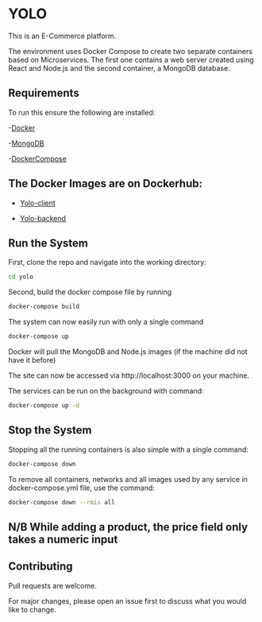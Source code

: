 # YOLO
This is an E-Commerce platform.

The environment uses Docker Compose to create two separate containers based on Microservices. The first one contains a web server created using React and Node.js and the second container, a MongoDB database.

## Requirements
To run this ensure the following are installed:

-[Docker](https://docs.docker.com/get-docker/)

-[MongoDB](https://docs.mongodb.com/manual/tutorial/install-mongodb-on-ubuntu/)

-[DockerCompose](https://docs.docker.com/compose/install/linux/)

## The Docker Images are on Dockerhub:

- [Yolo-client](https://hub.docker.com/repository/docker/cheronok/yolo-client)

- [Yolo-backend](https://hub.docker.com/repository/docker/cheronok/yolo-backend)

## Run the System
First, clone the repo and navigate into the working directory:
```bash
cd yolo
```
Second, build the docker compose file by running
```bash
docker-compose build
```

The system can now easily run with only a single command
```bash
docker-compose up
```
Docker will pull the MongoDB and Node.js images (if the machine did not have it before)

The site can now be accessed via http://localhost:3000 on your machine.


The services can be run on the background with command:
```bash
docker-compose up -d
```
## Stop the System
Stopping all the running containers is also simple with a single command:
```bash
docker-compose down
```

To remove all containers, networks and all images used by any service in docker-compose.yml file, use the command:
```bash
docker-compose down --rmis all
```
## N/B While adding a product, the price field only takes a numeric input

## Contributing
Pull requests are welcome. 

For major changes, please open an issue first to discuss what you would like to change.
